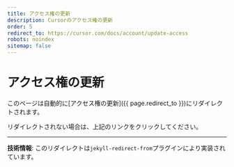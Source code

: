 ```yaml
---
title: アクセス権の更新
description: Cursorのアクセス権の更新
order: 5
redirect_to: https://cursor.com/docs/account/update-access
robots: noindex
sitemap: false
---
```


<!-- このページはJekyllのリダイレクトプラグインにより自動的にリダイレクトされます -->

# アクセス権の更新

このページは自動的に[アクセス権の更新]({{ page.redirect_to }})にリダイレクトされます。

リダイレクトされない場合は、上記のリンクをクリックしてください。

---

**技術情報**: このリダイレクトは`jekyll-redirect-from`プラグインにより実装されています。
